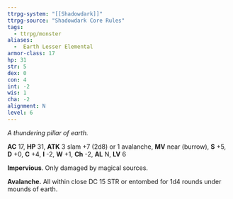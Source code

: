 ```yaml
---
ttrpg-system: "[[Shadowdark]]"
ttrpg-source: "Shadowdark Core Rules"
tags:
  - ttrpg/monster
aliases:
  -  Earth Lesser Elemental
armor-class: 17
hp: 31
str: 5
dex: 0
con: 4
int: -2
wis: 1
cha: -2
alignment: N
level: 6
---
```


_A thundering pillar of earth._

**AC** 17, **HP** 31, **ATK** 3 slam +7 (2d8) or 1 avalanche, **MV** near (burrow), **S** +5, **D** +0, **C** +4, **I** -2, **W** +1, **Ch** -2, **AL** N, **LV** 6

**Impervious**. Only damaged by magical sources. 

**Avalanche.** All within close DC 15 STR or entombed for 1d4 rounds under mounds of earth.

